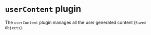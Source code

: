 # `userContent` plugin

The `userContent` plugin manages all the user generated content (`Saved Objects`).
